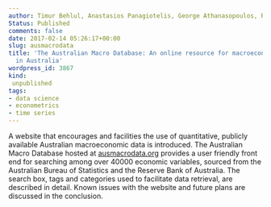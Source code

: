 ```yaml
---
author: Timur Behlul, Anastasios Panagiotelis, George Athanasopoulos, Rob&nbsp;J&nbsp;Hyndman, Farshid Vahid
Status: Published
comments: false
date: 2017-02-14 05:26:17+00:00
slug: ausmacrodata
title: 'The Australian Macro Database: An online resource for macroeconomic research
  in Australia'
wordpress_id: 3867
kind:
 unpublished
tags:
- data science
- econometrics
- time series
---
```



A website that encourages and facilities the use of quantitative, publicly available Australian macroeconomic data is introduced. The Australian Macro Database hosted at [ausmacrodata.org](http://ausmacrodata.org) provides a user friendly front end for searching among over 40000 economic variables, sourced from the Australian Bureau of Statistics and the Reserve Bank of Australia. The search box, tags and categories used to facilitate data retrieval, are described in detail. Known issues with the website and future plans are discussed in the conclusion.

